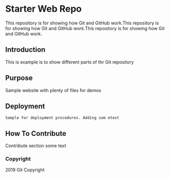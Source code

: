 # Starter Web Repo

This repository is for showing how Git and GitHub work.This repository is for showing how Git and GitHub work.This repository is for showing how Git and GitHub work.

## Introduction
 This is example is to show different parts of thr Git repository

## Purpose

Sample website with plenty of files for demos

## Deployment

	Sample for deployment procedures. Adding som etext

## How To Contribute

  Contribute section some text


  ### Copyright

  2019 Git Copyright